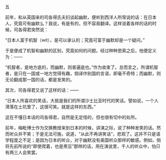 五

  

前年，和从英国来的司各得氏夫妇谈起幽默，便听到西洋人所常说的话：在日本人，究竟可有幽默么？我说，有是有的，但不容易翻译。这样说着各样的话的时候，司各得君突然说：

“日本人富于机智（wit），是可以承认的；究竟可富于幽默却是一个疑问。”

于是便成了机智和幽默的区别，究竟如何的问题。经过种种思索之后，他便定义为：——

“机智者，是地方底的，而幽默，则普遍底也。”作为收束了。总而言之，所谓机智者，是只在一国或一地方觉得有趣，倘译作别国的言语，即毫不奇特；而幽默，则无论翻成那一国的话，都是发笑的。

其次，司各得君又说了这样的话：——

“日本人所喜欢的笑话，大抵是我们的所谓沙士比亚时代的笑话。譬如说，一个人滑落在土坑里了，这很可笑。就是这样的东西。”

这在不懂日本话的司各得君，自然是无足怪的，但也很有切中的处所。

前年，梅毗博士作为交换教授来到日本的时候，讲演之际，说了种种发笑的话。然而听众并不笑；于是无法可施，说道，“从此不再讲笑话”，悲观了。这并不只是语学程度之不足；是因为日本的听众，对于幽默没有美国听众那样的敏感。例如，倘将先前所说的“即使爬着，也是黑豆”那样的话，用在演说里，千人的听众中，怕只有两三人会笑罢。
